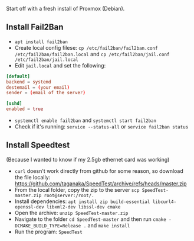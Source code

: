 Start off with a fresh install of Proxmox (Debian).

## **Install Fail2Ban**
- `apt install fail2ban`
- Create local config filese: `cp /etc/fail2ban/fail2ban.conf /etc/fail2ban/fail2ban.local` and `cp /etc/fail2ban/jail.conf /etc/fail2ban/jail.local`
- Edit `jail.local` and set the following:
```conf
[default]
backend = systemd
destemail = (your email)
sender = (email of the server)

[sshd]
enabled = true
```
- `systemctl enable fail2ban` and `systemctl start fail2ban`
- Check if it's running: `service --status-all` or `service fail2ban status`

## **Install Speedtest**
(Because I wanted to know if my 2.5gb ethernet card was working)
- `curl` doesn't work directly from github for some reason, so download the file locally: https://github.com/taganaka/SpeedTest/archive/refs/heads/master.zip
- From the local folder, copy the zip to the server `scp SpeedTest-master.zip root@server:/root/.`
- Install dependencies: `apt install zip build-essential libcurl4-openssl-dev libxml2-dev libssl-dev cmake`
- Open the archive: `unzip SpeedTest-master.zip`
- Navigate to the folder `cd SpeedTest-master` and then run `cmake -DCMAKE_BUILD_TYPE=Release .` and `make install`
- Run the program: `SpeedTest`
